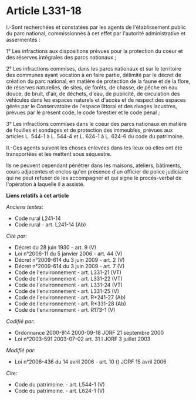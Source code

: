 # Article L331-18

I.-Sont recherchées et constatées par les agents de l'établissement public du parc national, commissionnés à cet effet par
l'autorité administrative et assermentés : 

1° Les infractions aux dispositions prévues pour la protection du coeur et des réserves intégrales des parcs nationaux ; 

2° Les infractions commises, dans les parcs nationaux et sur le territoire des communes ayant vocation à en faire partie,
délimité par le décret de création du parc national, en matière de protection de la faune et de la flore, de réserves
naturelles, de sites, de forêts, de chasse, de pêche en eau douce, de bruit, d'air, de déchets, d'eau, de publicité, de
circulation des véhicules dans les espaces naturels et d'accès et de respect des espaces gérés par le Conservatoire de
l'espace littoral et des rivages lacustres, prévues par le présent code, le code forestier et le code pénal ; 

3° Les infractions commises dans le coeur des parcs nationaux en matière de fouilles et sondages et de protection des
immeubles, prévues aux articles L. 544-1 à L. 544-4 et L. 624-1 à L. 624-6 du code du patrimoine. 

II.-Ces agents suivent les choses enlevées dans les lieux où elles ont été transportées et les mettent sous séquestre. 

Ils ne peuvent cependant pénétrer dans les maisons, ateliers, bâtiments, cours adjacentes et enclos qu'en présence d'un
officier de police judiciaire qui ne peut refuser de les accompagner et qui signe le procès-verbal de l'opération à laquelle
il a assisté.

**Liens relatifs à cet article**

_Anciens textes_:

  - Code rural L241-14
  - Code rural - art. L241-14 (Ab)

_Cité par_:

  - Décret du 28 juin 1930 - art. 9 (V)
  - Loi n°2006-11 du 5 janvier 2006 - art. 44 (V)
  - Décret n°2009-614 du 3 juin 2009 - art. 2 (V)
  - Décret n°2009-614 du 3 juin 2009 - art. 7 (V)
  - Code de l'environnement - art. L331-21 (VT)
  - Code de l'environnement - art. L331-22 (VT)
  - Code de l'environnement - art. L331-24 (VT)
  - Code de l'environnement - art. L331-25 (V)
  - Code de l'environnement - art. R*241-27 (Ab)
  - Code de l'environnement - art. R*331-28 (Ab)
  - Code de l'environnement - art. R173-1 (V)

_Codifié par_:

  - Ordonnance 2000-914 2000-09-18 JORF 21 septembre 2000
  - Loi n°2003-591 2003-07-02 art. 31 I JORF 3 juillet 2003

_Modifié par_:

  - Loi n°2006-436 du 14 avril 2006 - art. 10 () JORF 15 avril 2006

_Cite_:

  - Code du patrimoine. - art. L544-1 (V)
  - Code du patrimoine. - art. L624-1 (V)
